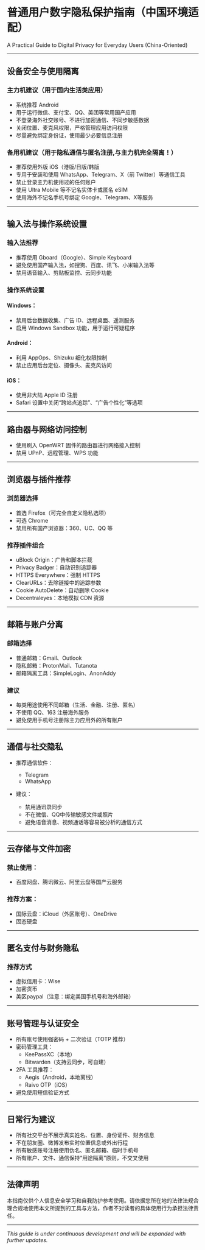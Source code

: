 # 普通用户数字隐私保护指南（中国环境适配）  
A Practical Guide to Digital Privacy for Everyday Users (China-Oriented)


---

## 设备安全与使用隔离

### 主力机建议（用于国内生活类应用）

- 系统推荐 Android
- 用于运行微信、支付宝、QQ、美团等常用国产应用
- 不登录海外社交账号、不进行加密通信、不同步敏感数据
- 关闭位置、麦克风权限，严格管理应用访问权限
- 尽量避免绑定身份证，使用最少必要信息注册

### 备用机建议（用于隐私通信与匿名注册,与主力机完全隔离！）

- 推荐使用外版 iOS（港版/日版/韩版
- 专用于安装和使用 WhatsApp、Telegram、X（前 Twitter）等通信工具
- 禁止登录主力机使用过的任何账户
- 使用 Ultra Mobile 等不记名实体卡或匿名 eSIM
- 使用海外不记名手机号绑定 Google、Telegram、X等服务

---

## 输入法与操作系统设置

### 输入法推荐

- 推荐使用 Gboard（Google）、Simple Keyboard
- 避免使用国产输入法，如搜狗、百度、讯飞、小米输入法等
- 禁用语音输入、剪贴板监控、云同步功能

### 操作系统设置

#### Windows：


- 禁用后台数据收集、广告 ID、远程桌面、遥测服务
- 启用 Windows Sandbox 功能，用于运行可疑程序


#### Android：

- 利用 AppOps、Shizuku 细化权限控制
- 禁止应用后台定位、摄像头、麦克风访问

#### iOS：

- 使用非大陆 Apple ID 注册
- Safari 设置中关闭“跨站点追踪”、“广告个性化”等选项

---

## 路由器与网络访问控制

- 使用刷入 OpenWRT 固件的路由器进行网络接入控制
- 禁用 UPnP、远程管理、WPS 功能


---

## 浏览器与插件推荐

### 浏览器选择

- 首选 Firefox（可完全自定义隐私选项）
- 可选 Chrome
- 禁用所有国产浏览器：360、UC、QQ 等

### 推荐插件组合

- uBlock Origin：广告和脚本拦截
- Privacy Badger：自动识别追踪器
- HTTPS Everywhere：强制 HTTPS
- ClearURLs：去除链接中的追踪参数
- Cookie AutoDelete：自动删除 Cookie
- Decentraleyes：本地模拟 CDN 资源

---

## 邮箱与账户分离

### 邮箱选择

- 普通邮箱：Gmail、Outlook
- 隐私邮箱：ProtonMail、Tutanota
- 邮箱隔离工具：SimpleLogin、AnonAddy

### 建议

- 每类用途使用不同邮箱（生活、金融、注册、匿名）
- 不使用 QQ、163 注册海外服务
- 避免使用手机号注册除主力应用外的所有账户

---

## 通信与社交隐私

- 推荐通信软件：

  - Telegram
  - WhatsApp

- 建议：
  - 禁用通讯录同步
  - 不在微信、QQ中传输敏感文件或照片
  - 避免语音消息、视频通话等容易被分析的通信方式

---

## 云存储与文件加密

### 禁止使用：

- 百度网盘、腾讯微云、阿里云盘等国产云服务

### 推荐方案：

- 国际云盘：iCloud（外区账号）、OneDrive
- 固态硬盘


---

## 匿名支付与财务隐私

### 推荐方式

- 虚拟信用卡：Wise
- 加密货币
- 美区paypal（注意：绑定美国手机号和海外邮箱）



---

## 账号管理与认证安全

- 所有账号使用强密码 + 二次验证（TOTP 推荐）
- 密码管理工具：
  - KeePassXC（本地）
  - Bitwarden（支持云同步，可自建）
- 2FA 工具推荐：
  - Aegis（Android，本地离线）
  - Raivo OTP（iOS）
- 避免使用短信验证方式

---


## 日常行为建议

- 所有社交平台不展示真实姓名、位置、身份证件、财务信息
- 不在朋友圈、微博发布实时位置信息或外出行程
- 所有敏感账号注册使用伪名、匿名邮箱、临时手机号
- 所有账户、文件、通信保持“用途隔离”原则，不交叉使用

---



## 法律声明

本指南仅供个人信息安全学习和自我防护参考使用。请依据您所在地的法律法规合理合规地使用本文所提到的工具与方法，作者不对读者的具体使用行为承担法律责任。

---

*This guide is under continuous development and will be expanded with further updates.*
